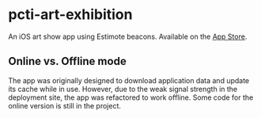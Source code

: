 # pcti-art-exhibition
An iOS art show app using Estimote beacons. Available on the [App Store](https://itunes.apple.com/us/app/pcti-art-exhibition/id1099168450?mt=8).

## Online vs. Offline mode
The app was originally designed to download application data and update its cache while in use. However, due to the weak signal strength in the deployment site, the app was refactored to work offline. Some code for the online version is still in the project.
